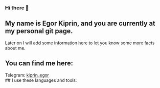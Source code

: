 ### Hi there 👋 
## My name is Egor Kiprin, and you are currently at my personal git page.
Later on I will add some information here to let you know some more facts about me.

## You can find me here:
<div>Telegram: <a href="https://t.me/kiprin_egor">kiprin_egor</a></div>
## I use these languages and tools:

<!--
**konung-nvkz/konung-nvkz** is a ✨ _special_ ✨ repository because its `README.md` (this file) appears on your GitHub profile.

Here are some ideas to get you started:

- 🔭 I’m currently working on ...
- 🌱 I’m currently learning ...
- 👯 I’m looking to collaborate on ...
- 🤔 I’m looking for help with ...
- 💬 Ask me about ...
- 📫 How to reach me: ...
- 😄 Pronouns: ...
- ⚡ Fun fact: ...
-->
